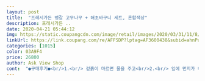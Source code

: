 ```yaml
---
layout: post 
title:  "프레시가든 뱅갈 고무나무 + 해초바구니 세트, 혼합색상" 
description: 프레시가든 ..
date: 2020-04-21 05:44:12 
img: https://static.coupangcdn.com/image/retail/images/2020/03/31/11/8/f1af1e83-7d1a-4242-a300-1fa974ee4ae9.jpg 
linkUrl: https://link.coupang.com/re/AFFSDP?lptag=AF3600438&subid=ahnPublicAsk&pageKey=1410253975&itemId=2446659007&vendorItemId=70440366228&traceid=V0-113-7125fd7e93314666 
categories: [1015] 
color: 03A9F4 
price: 26800 
author: Ask View Shop 
cont:  "●구매후기●<br/>1.<br/> 겉흙이 마르면 물을 주고<br/>2.<br/> 잎에 먼지가 내려 앉으면 광합성 활동하는데 지장을 줌으로 젖은 부드러운 천으로 닦아주면 된답니다.<br/><br/>☆뱅갈고무나무 기르기 어려울것 없어요.<br/>☆<br/>가격도 해초 바구니와 나무 가격 최저가로 합쳐봐도 많이 차이나지 않아요.<br/><br/>개인적으로 배송상태가 걱정되었는데 기우였어요.<br/> 어쩜 이리 촉촉하고 생생한지! 흐트러지지않게 배송해주신 쿠팡맨님 감사합니다.<br/><br/>걱정스런마음에 오픈했는데<br/>계속 젖어있게되면 해초바구니에 곰팡이가 나거나 썩을것 같아요<br/>고무나무가 공기정화 특히 미세먼지 제거에 효과있다고해서<br/>공기정화에 좋은 화분을 하나 놔줘야겠다싶었어요<br/>과습과 통풍에도 신경 많이 써줘야하더라구요<br/>그것도 새벽에~~<br/>그래도 스투키 산세베리아 관음죽 등은 다행히 잘 자라고 있어요~<br/>그러면 안되겠지만 행여 나무가 죽어도 뒷처리도 편하겠어요.<br/><br/>그런데 박스에 버젓이 식물이라고 위쪽 표시도 되어있던데<br/>그럼 화분에도 안좋을것같구요<br/>깊은 긴 박스를 오픈하면 비닐로 포장된 뱅갈나무가 보이고, 나무 꺼내면 바구니가 반쯤 접혀 들어있어요.<br/> 바구니는 꺼내서 위로 펴주셔야해요.<br/><br/>나가보니 박스가 누워있더라구요;;;<br/>나무에 싸인 비닐을 벗겨보니 중간에 지지대가 고정되어 있어서, 흙에서 떠있거나 나무가 비뚤어지지 않고 화분에 튼튼히 잘 고정되어 받았습니다.<br/><br/>낮에 주문해서 다음날 새벽 1시에 배송되었으나 박스를 오픈한 시간은 오후 1시경이었으니 배송되고 12시간 동안 나무가 박스채 있었으나, 뱅갈이가 화원에 전시된거 보다 더 싱싱해보였어요.<br/><br/>너무 과대 포장되어 있어 뜯어보는 것도 치우는 것도 일거리인 식물 포장도 있는데, 투머치 하지 않고 완충제 하나 없는데도 흙가루, 잎구김 하나 없네요.<br/><br/>넓은 장 위에도, 바닥에도 잘 어울립니다.<br/><br/>다른 공기정화식물은 44% 제거효과인것이 비해<br/>다른후기들처럼 요 해초바구니 안에 받침하나 꼭 넣어야할것같아요<br/>다행히 속포장이 잘 되어있어 흙하나 떨어진것없이 잘 도착되었어요<br/>다행히 잘 도착했어요<br/>물 넘 많이 주면 정말 뿌리부터 썩어 죽더라구요<br/>물받침대는 구성에 포함되어 있지 않습니다.<br/><br/>물은 충분히 줘서 보내셔서 더 주지 않았구요<br/>물을 준 상태로 건강하게 도착했어요.<br/><br/>미국 항공우주국이죠 NASA에서 발표한 대표적인 공기정화식물에 나와있을정도로 공기정화 능력이 탁월하다해요<br/>바구니 넣기 전 바닥쪽에 물받침 하나 대어 주었어요.<br/><br/>박스 제일아래에 접혀있어요<br/>받침하나 꼭 깔아주는게 좋을것 같아요~<br/>뱅갈 고무나무야! 무럭무럭 자라면서 맑은 공기 부탁해!^^<br/>뱅갈고무나무는<br/>뱅갈고무나무는 67%나 줄어들었다고 해요<br/>뱅갈고무나무도 물을 많이 요하지 않는듯해<br/>뱅갈은 여름철 에어컨에도 직접 바람을 맞으면 시들만큼 추위에 약한 아이지만, 또 햇빛 듬뿍 쬐주면 살아나곤 했는데 완전히 갈색빛으로 변해버린 언 나무는 회생이 안되더라구요.<br/>.<br/><br/>보던중 뱅갈고무나무가 넘 예뻐서 선택했어요<br/>빈방에 미세먼지 투입 4시간 후<br/>설레이는 마음으로 조심스럽게 상자를 열고 화분과 해초가방을 꺼냈어요.<br/><br/>손잡이를 잡고 당겨서 항아리 모양으로 펼쳐준 후,<br/>식물을 키우다 보니 햇빛도 중요하지만<br/>식물이라고 써 있어서 드디어 도착했구나 했죠.<br/>^^<br/>아이방을 따로 만들어주면서<br/>아침 7시쯤 문앞에 상자 하나가 있었어요!<br/>안에 화분을 넣고 정리하면 너무나도 멋스러운 화분이 완성된답니다.<br/><br/>역시 새벽배송 입니다!ㅎㅎㅎ<br/>열심히 키워보려구요<br/>오늘아침에 생각나서 화분들어보니 해초바구니가 젖어있더라구요<br/>와~~ 로켓프레시로 이렇게 식물을 편하고 깔끔하게 받아볼 수 있다는게 소비자로서 너무 조으네요^^<br/>와우~~<br/>요 뱅갈고무나무는 햇빛을 좋아하지만 반그늘에서도 잘 자란다해서<br/>욕실에서 샤워좀 시켜주고 물 충분히 빼서 바구니에 담았습니다.<br/><br/>우리집에서 자리 잘 잡아 예쁘게 커주길 바래봅니다^^<br/>위로 쭉 올려펴 주니 예쁜 바구니모양이 되네요<br/>이 사이즈로 현재 로켓프레시에서 인도고무나무와 뱅갈 두 가지만 판매중이던데, 해초바구니만큼 대세인 극락조나 몬스테라도 판매하면 소비자로선 좋을 것 같네요.<br/><br/>일단 도기 화분이 없으니 무게가 가벼워요.<br/><br/>자꾸 바라보게 됩니다~~~♡^^♡<br/>작년 제일 추웠던 겨울에 먼 곳에서 이사하며 나무가 얼어 죽었었어요.<br/><br/>잘 못크더라구요;;<br/>저는 이 사이즈로 몬스테라 하나 더 주문했어요.<br/><br/>저는 이전에 2m넘는 뱅갈고무나무를 8년 정도 키웠는데 큰 나무만 보다보니 작은 나무 가늠이 어려웠어요.<br/> 나무대가 달라서요.<br/><br/>저희 집은 햇빛이 많은 집이 아니라 햇빛이 많이 필요하는 식물들은<br/>전 미처생각못하고 그냥 화분 올려놨다<br/>정말 잘 키워봐야겠어요<br/>좀더 힘을주어 위로 올려주니 딱 예쁘게 감싸졌어요<br/>주문전 크기가 가늠이 제일 안되더라구요.<br/><br/>직사광선 맞아도 잎이 타고 그러지 않으니 햇빛 편하게 듬뿍듬뿍 쬐어주세요~<br/>진짜 판매 식물이 더 다양했으면 하는 마음이 드네요!<br/>집안에 초록빛 싱그러운 식물이 있으니 자꾸 바라보게 되네요.<br/><br/>첨엔 다른분들처럼 화분을 다 감싸지 못하는것같아 이상했는데<br/>첨엔 접혀있어 다른걸보내주셨나했는데<br/>초록잎이랑 색감이 너무 잘 어울리기도하고, 무게가 가벼워서 좋으네요.<br/><br/>크기 가늠해보시라고 줄자를 함께 찍었어요.<br/> 후기를 계속 보았지만<br/>택배배송이라 걱정이 좀 되던데<br/>해초 화분은 손잡이 달린 바구니 같아요^^<br/>해초가방은 화분 아래에 접힌 상태로 들어있어요.<br/><br/>해초바구니가 완벽한 모양이 아니기에 모양을 잡아주다보니 약간의 흠도 보였지만, 뒷쪽으로 두면 되어 신경 쓰이진 않았어요.<br/><br/>해초바구니가 요새 대세인 이유가 있는 것 같아요.<br/><br/>해초바구니도 예쁘네요<br/>화분 받침은 미리 따로 준비해야해요.<br/><br/>화분은 흙이 떨어지지 않게 비닐로 둘러 싸여 있어요.<br/><br/>화분의 크기에 맞게 상자 안에 다소곳이 들어있는 덕분에 흔들리지 않고 안전하게 배송되었어요.<br/><br/>화분쪽에 신문지로 잘 포장하고 전체를 비닐로 밀폐<br/>환기가 안되도 식물이 힘들어하구요<br/>흙 위로 뿌리가 보이는데 흙을더 채워주면 되겠어요.<br/><br/>흙이 마르면 충분히 주면 될것같아요<br/>" 
---
```

